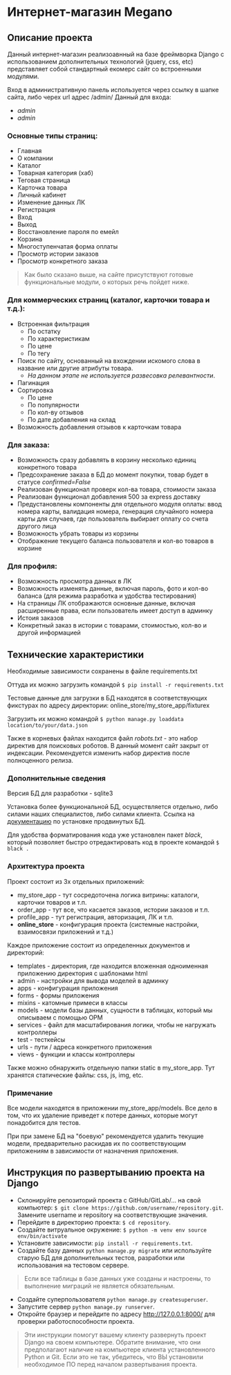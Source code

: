 # Интернет-магазин Megano

## Описание проекта

Данный интернет-магазин реализоавнный на базе фреймворка Django
с использованием дополнительных технологий (jquery, css, etc) представляет собой
стандартный екомерс сайт со встроенными модулями.

Вход в административную панель используется через ссылку в шапке сайта, либо черех url адрес /admin/
Данный для входа:

* *admin*
* *admin*

### Основные типы страниц:

* Главная
* О компании
* Каталог
* Товарная категория (хаб)
* Теговая страница
* Карточка товара
* Личный кабинет
* Изменение данных ЛК
* Регистрация
* Вход
* Выход
* Восстановление пароля по емейл
* Корзина
* Многоступенчатая форма оплаты
* Просмотр истории заказов
* Просмотр конкретного заказа

> Как было сказано выше, на сайте присутствуют готовые функциональные модули, о которых речь пойдет ниже.

### Для коммерческих страниц (каталог, карточки товара и т.д.):

* Встроенная фильтрация
    * По остатку
    * По характеристикам
    * По цене
    * По тегу
* Поиск по сайту, основанный на вхождении искомого слова в название или другие атрибуты товара.
    * *На данном этапе не используется развесовка релевантности*.
* Пагинация
* Сортировка
    * По цене
    * По популярности
    * По кол-ву отзывов
    * По дате добавления на склад
* Возможность добавления отзывов к карточкам товара

### Для заказа:

* Возможность сразу добавлять в корзину несколько единиц конкретного товара
* Предсохранение заказа в БД до момент покупки, товар будет в статусе *confirmed=False*
* Реализован функционал проверк кол-ва товара, стоимости заказа
* Реализован функционал добавления 500 за express доставку
* Предустановлены компоненты для отдельного модуля оплаты: ввод номера карты, валидация номера, генерация случайного
  номера карты для случаев, где пользователь выбирает оплату со счета другого лица
* Возможность убрать товары из корзины
* Отображение текущего баланса пользователя и кол-во товаров в корзине

### Для профиля:

* Возможность просмотра данных в ЛК
* Возможность изменять данные, включая пароль, фото и кол-во баланса (для режима разработка и удобства тестирования)
* На страницы ЛК отображаются основные данные, включая расширенные права, если пользователь имеет доступ в админку
* Истоия заказов
* Конкретный заказ в истории с товарами, стоимостью, кол-во и другой информацией

## Технические характеристики

Необходимые зависимости сохранены в файле requirements.txt

Оттуда их можно загрузить командой ```$ pip install -r requirements.txt```

Тестовые данные для загрузки в БД находятся в соответствующих фикстурах по адресу директории:
online_store/my_store_app/fixturex

Загрузить их можно командой ```$ python manage.py loaddata location/to/your/data.json```

Также в корневых файлах находится файл *robots.txt* - это набор директив для поисковых роботов. В данный момент сайт
закрыт от индексации. Рекомендуется изменить набор директив после полноценного релиза.

### Дополнительные сведения

Версия БД для разработки - sqlite3

Установка более функциональной БД, осуществляется отдельно, либо силами наших специалистов, либо силами клиента. Ссылка
на [документацию](https://docs.djangoproject.com/en/4.2/ref/databases/) по установке продвинутых БД.

Для удобства форматирования кода уже установлен пакет *black*, который позволяет быстро отредактировать код в проекте
командой ```$ black .```

### Архитектура проекта

Проект состоит из 3х отдельных приложений:

* my_store_app - тут сосредоточена логика витрины: каталоги, карточки товаров и т.п.
* order_app - тут все, что касается заказов, истории заказов и т.п.
* profile_app - тут регистрация, авторизация, ЛК и т.п.
* **online_store** - конфигурация проекта (системные настройки, взаимосвязи приложений и т.д.)

Каждое приложение состоит из определенных документов и директорий:

* templates - директория, где находится вложенная одноименная приложению директория с шаблонами html
* admin - настройки для вывода моделей в админку
* apps - конфигурация приложения
* forms - формы приложения
* mixins - катомные примеси в классы
* models - модели базы данных, сущности в таблицах, который мы описываем с помощью ОРМ
* services - файл для масштабирования логики, чтобы не нагружать контроллеры
* test - тесткейсы
* urls - пути / адреса конкретного приложения
* views - функции и классы контроллеры

Также можно обнаружить отдельную папки static в my_store_app. Тут хранятся статические файлы: css, js, img, etc.

### Примечание

Все модели находятся в приложении my_store_app/models. Все дело в том, что их удаление приведет к потере данных, которые
могут понадобится для тестов.

При при замене БД на "боевую" рекомендуется удалить текущие модели, предварительно раскидав их по соответствующим
приложениям в зависимости от назначения приложения.

## Инструкция по развертыванию проекта на Django

* Склонируйте репозиторий проекта с GitHub/GitLab/... на свой компьютер: ```$ git clone https://github.com/username/repository.git```. Замените username и repository на соответствующие значения.
* Перейдите в директорию проекта: ```$ cd repository```.
* Создайте витруальное окружение: ```$ python -m venv env source env/bin/activate```
* Установите зависимости: ```pip install -r requirements.txt```.
* Создайте базу данных ```python manage.py migrate``` или используйте старую БД для дополнительных тестов, разработки или использования на тестовом сервере.

> Если все таблицы в базе данных уже созданы и настроены, то выполнение миграций не является обязательным. 

* Создайте суперпользователя ```python manage.py createsuperuser```.
* Запустите сервер ```python manage.py runserver```.
* Откройте браузер и перейдите по адресу http://127.0.0.1:8000/ для проверки работоспособности проекта.

> Эти инструкции помогут вашему клиенту развернуть проект Django на своем компьютере. Обратите внимание, что они предполагают наличие на компьютере клиента установленного Python и Git. Если это не так, убедитесь, что ВЫ установили необходимое ПО перед началом развертывания проекта.


